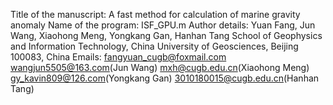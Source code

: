 Title of the manuscript: A fast method for calculation of marine gravity anomaly
Name of the program: ISF_GPU.m
Author details: Yuan Fang, Jun Wang, Xiaohong Meng, Yongkang Gan, Hanhan Tang
                School of Geophysics and Information Technology, China University
                of Geosciences, Beijing 100083, China
Emails: fangyuan_cugb@foxmail.com
	wangjun5505@163.com(Jun Wang)
	mxh@cugb.edu.cn(Xiaohong Meng)
	gy_kavin809@126.com(Yongkang Gan)
	3010180015@cugb.edu.cn(Hanhan Tang)
